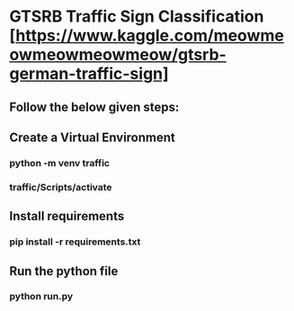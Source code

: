 # GTSRB Traffic Sign Classification [https://www.kaggle.com/meowmeowmeowmeowmeow/gtsrb-german-traffic-sign]

## Follow the below given steps:

## Create a Virtual Environment
### python -m venv traffic
### traffic/Scripts/activate

## Install requirements
### pip install -r requirements.txt

## Run the python file
### python run.py
